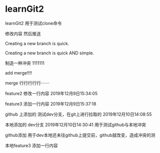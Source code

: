 # learnGit2
learnGit2  用于测试clone命令
  

  修改内容 然后推送

  Creating a new branch is quick.


  Creating a new branch is quick AND simple.

  制造一种冲突  1111111

add merge!!!!
  
  merge 行行行行行·······
    
   feature2  修改一行内容 2019年12月9日15:34:05

feature3  添加一行内容 2019年12月9日15:37:18

github 上添加的  测试dev分支，在git上进行拉取的  2019年12月10日14:08:55


本地添加的 dev分支  2019年12月10日14:30:41  用于测试github与本地冲突

github添加  用于dev本地还未往github上提交前，github就改变，造成冲突的测


本地feature3  添加一行内容
